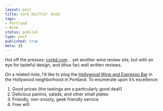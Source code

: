 ```yaml
---
layout: post
title: Cork Sniffin' Good
tags:
- Portland
- Wine
status: publish
type: post
published: true
meta: {}
---
```

Hot off the presses:  <a href="http://www.corkd.com/">corkd.com</a> .. yet another wine review site, but with an eye for tasteful design, and (thus far) well written reviews.

On a related note, I’d like to plug the <a href="http://www.hollywoodwine.com/">Hollywood Wine and Espresso Bar</a> in the Hollywood neighborhood in Portland.  To enumerate upon it’s excellence:
<ol>
	<li>Good prices (the tastings are a particularly good deal!)</li>
	<li>Delicious paninis, salads, and other small plates</li>
	<li>Friendly, non-snooty, geek friendly service</li>
	<li>Free wifi</li>
</ol>

